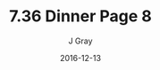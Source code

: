 ---
title: '7.36 Dinner Page 8'
alt: 'Mysteries of the Arcana'
date: '2016-12-13'
author: 'J Gray'
artist: 'Keira'
chapter: '7 Tales of the Arcana'
filler: false
---